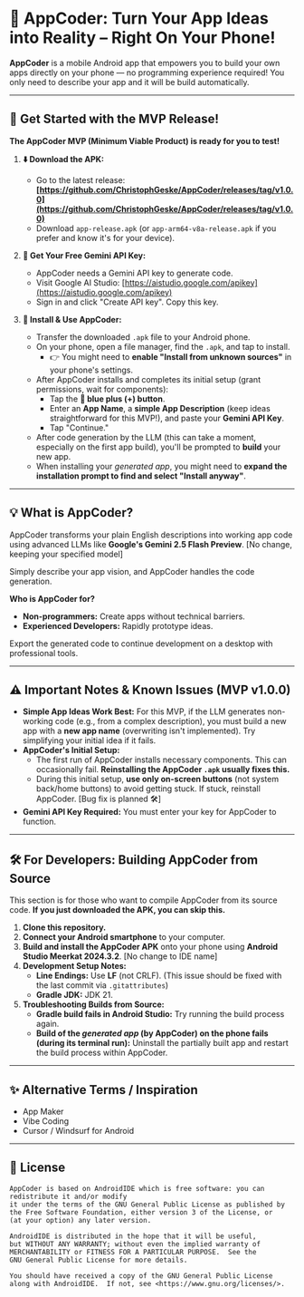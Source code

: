 # 📱 AppCoder: Turn Your App Ideas into Reality – Right On Your Phone!

**AppCoder** is a mobile Android app that empowers you to build your own apps directly on your phone — no programming experience required! You only need to describe your app and it will be build automatically.

---

## 🚀 Get Started with the MVP Release!

**The AppCoder MVP (Minimum Viable Product) is ready for you to test!**

1.  **⬇️ Download the APK:**
    *   Go to the latest release: **[https://github.com/ChristophGeske/AppCoder/releases/tag/v1.0.0](https://github.com/ChristophGeske/AppCoder/releases/tag/v1.0.0)**
    *   Download `app-release.apk` (or `app-arm64-v8a-release.apk` if you prefer and know it's for your device).

2.  **🔑 Get Your Free Gemini API Key:**
    *   AppCoder needs a Gemini API key to generate code.
    *   Visit Google AI Studio: [https://aistudio.google.com/apikey](https://aistudio.google.com/apikey)
    *   Sign in and click "Create API key". Copy this key.

3.  **📲 Install & Use AppCoder:**
    *   Transfer the downloaded `.apk` file to your Android phone.
    *   On your phone, open a file manager, find the `.apk`, and tap to install.
        *   👉 You might need to **enable "Install from unknown sources"** in your phone's settings.
    *   After AppCoder installs and completes its initial setup (grant permissions, wait for components):
        *   Tap the **🔵 blue plus (+) button**.
        *   Enter an **App Name**, a **simple App Description** (keep ideas straightforward for this MVP!), and paste your **Gemini API Key**.
        *   Tap "Continue."
    *   After code generation by the LLM (this can take a moment, especially on the first app build), you'll be prompted to **build** your new app.
    *   When installing your *generated app*, you might need to **expand the installation prompt to find and select "Install anyway"**.

---

## 💡 What is AppCoder?

AppCoder transforms your plain English descriptions into working app code using advanced LLMs like **Google's Gemini 2.5 Flash Preview**. [No change, keeping your specified model]

Simply describe your app vision, and AppCoder handles the code generation.

**Who is AppCoder for?**
*   **Non-programmers:** Create apps without technical barriers.
*   **Experienced Developers:** Rapidly prototype ideas.

Export the generated code to continue development on a desktop with professional tools.

---

## ⚠️ Important Notes & Known Issues (MVP v1.0.0)

*   **Simple App Ideas Work Best:** For this MVP, if the LLM generates non-working code (e.g., from a complex description), you must build a new app with a **new app name** (overwriting isn't implemented). Try simplifying your initial idea if it fails.
*   **AppCoder's Initial Setup:**
    *   The first run of AppCoder installs necessary components. This can occasionally fail. **Reinstalling the AppCoder `.apk` usually fixes this.**
    *   During this initial setup, **use only on-screen buttons** (not system back/home buttons) to avoid getting stuck. If stuck, reinstall AppCoder. [Bug fix is planned 🛠️]
*   **Gemini API Key Required:** You must enter your key for AppCoder to function.

---

## 🛠️ For Developers: Building AppCoder from Source

This section is for those who want to compile AppCoder from its source code. **If you just downloaded the APK, you can skip this.**

1.  **Clone this repository.**
2.  **Connect your Android smartphone** to your computer.
3.  **Build and install the AppCoder APK** onto your phone using **Android Studio Meerkat 2024.3.2**. [No change to IDE name]
4.  **Development Setup Notes:**
    *   **Line Endings:** Use **LF** (not CRLF). (This issue should be fixed with the last commit via `.gitattributes`)
    *   **Gradle JDK:** JDK 21.
5.  **Troubleshooting Builds from Source:**
    *   **Gradle build fails in Android Studio:** Try running the build process again.
    *   **Build of the *generated app* (by AppCoder) on the phone fails (during its terminal run):** Uninstall the partially built app and restart the build process within AppCoder.

---
## ✨ Alternative Terms / Inspiration

*   App Maker
*   Vibe Coding
*   Cursor / Windsurf for Android

---

## 📜 License

```
AppCoder is based on AndroidIDE which is free software: you can redistribute it and/or modify
it under the terms of the GNU General Public License as published by
the Free Software Foundation, either version 3 of the License, or
(at your option) any later version.

AndroidIDE is distributed in the hope that it will be useful,
but WITHOUT ANY WARRANTY; without even the implied warranty of
MERCHANTABILITY or FITNESS FOR A PARTICULAR PURPOSE.  See the
GNU General Public License for more details.

You should have received a copy of the GNU General Public License
along with AndroidIDE.  If not, see <https://www.gnu.org/licenses/>.
```
